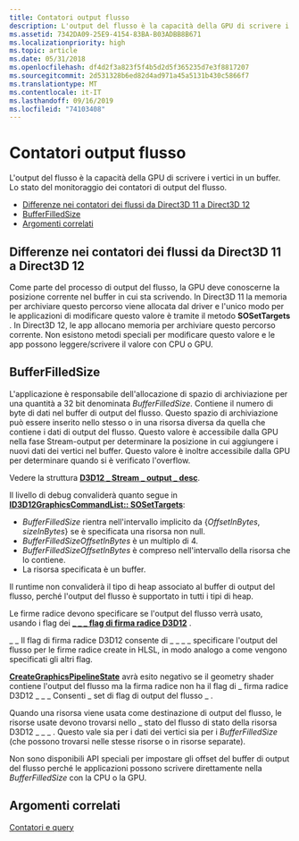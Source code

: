 ```yaml
---
title: Contatori output flusso
description: L'output del flusso è la capacità della GPU di scrivere i vertici in un buffer. Lo stato del monitoraggio dei contatori di output del flusso.
ms.assetid: 7342DA09-25E9-4154-83BA-B03ADBB8B671
ms.localizationpriority: high
ms.topic: article
ms.date: 05/31/2018
ms.openlocfilehash: df4d2f3a823f5f4b5d2d5f365235d7e3f8817207
ms.sourcegitcommit: 2d531328b6ed82d4ad971a45a5131b430c5866f7
ms.translationtype: MT
ms.contentlocale: it-IT
ms.lasthandoff: 09/16/2019
ms.locfileid: "74103408"
---
```

# <a name="stream-output-counters"></a>Contatori output flusso

L'output del flusso è la capacità della GPU di scrivere i vertici in un buffer. Lo stato del monitoraggio dei contatori di output del flusso.

-   [Differenze nei contatori dei flussi da Direct3D 11 a Direct3D 12](#differences-in-stream-counters-from-direct3d-11-to-direct3d-12)
-   [BufferFilledSize](#bufferfilledsize)
-   [Argomenti correlati](#related-topics)

## <a name="differences-in-stream-counters-from-direct3d-11-to-direct3d-12"></a>Differenze nei contatori dei flussi da Direct3D 11 a Direct3D 12

Come parte del processo di output del flusso, la GPU deve conoscerne la posizione corrente nel buffer in cui sta scrivendo. In Direct3D 11 la memoria per archiviare questo percorso viene allocata dal driver e l'unico modo per le applicazioni di modificare questo valore è tramite il metodo **SOSetTargets** . In Direct3D 12, le app allocano memoria per archiviare questo percorso corrente. Non esistono metodi speciali per modificare questo valore e le app possono leggere/scrivere il valore con CPU o GPU.

## <a name="bufferfilledsize"></a>BufferFilledSize

L'applicazione è responsabile dell'allocazione di spazio di archiviazione per una quantità a 32 bit denominata *BufferFilledSize*. Contiene il numero di byte di dati nel buffer di output del flusso. Questo spazio di archiviazione può essere inserito nello stesso o in una risorsa diversa da quella che contiene i dati di output del flusso. Questo valore è accessibile dalla GPU nella fase Stream-output per determinare la posizione in cui aggiungere i nuovi dati dei vertici nel buffer. Questo valore è inoltre accessibile dalla GPU per determinare quando si è verificato l'overflow.

Vedere la struttura [**D3D12 \_ Stream \_ output \_ desc**](/windows/desktop/api/d3d12/ns-d3d12-d3d12_stream_output_desc).

Il livello di debug convaliderà quanto segue in [**ID3D12GraphicsCommandList:: SOSetTargets**](/windows/desktop/api/d3d12/nf-d3d12-id3d12graphicscommandlist-sosettargets):

-   *BufferFilledSize* rientra nell'intervallo implicito da {*OffsetInBytes*, *sizeInBytes*} se è specificata una risorsa non null.
-   *BufferFilledSizeOffsetInBytes* è un multiplo di 4.
-   *BufferFilledSizeOffsetInBytes* è compreso nell'intervallo della risorsa che lo contiene.
-   La risorsa specificata è un buffer.

Il runtime non convaliderà il tipo di heap associato al buffer di output del flusso, perché l'output del flusso è supportato in tutti i tipi di heap.

Le firme radice devono specificare se l'output del flusso verrà usato, usando i flag dei [**\_ \_ \_ flag di firma radice D3D12**](/windows/desktop/api/d3d12/ne-d3d12-d3d12_root_signature_flags) .

\_ \_ Il flag di firma radice D3D12 consente di \_ \_ \_ \_ specificare l'output del flusso per le firme radice create in HLSL, in modo analogo a come vengono specificati gli altri flag.

[**CreateGraphicsPipelineState**](/windows/desktop/api/d3d12/nf-d3d12-id3d12device-creategraphicspipelinestate) avrà esito negativo se il geometry shader contiene l'output del flusso ma la firma radice non ha il flag di \_ firma radice D3D12 \_ \_ \_ Consenti \_ set di flag di output del flusso \_ .

Quando una risorsa viene usata come destinazione di output del flusso, le risorse usate devono trovarsi nello \_ stato del flusso di stato della risorsa D3D12 \_ \_ \_ . Questo vale sia per i dati dei vertici sia per i *BufferFilledSize* (che possono trovarsi nelle stesse risorse o in risorse separate).

Non sono disponibili API speciali per impostare gli offset del buffer di output del flusso perché le applicazioni possono scrivere direttamente nella *BufferFilledSize* con la CPU o la GPU.

## <a name="related-topics"></a>Argomenti correlati

<dl> <dt>

[Contatori e query](counters-and-queries.md)
</dt> </dl>

 

 




